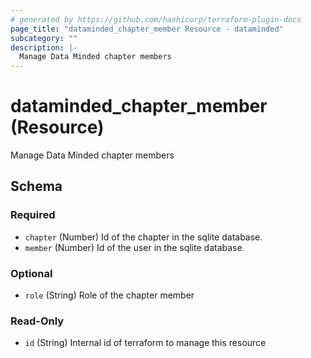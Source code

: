 ```yaml
---
# generated by https://github.com/hashicorp/terraform-plugin-docs
page_title: "dataminded_chapter_member Resource - dataminded"
subcategory: ""
description: |-
  Manage Data Minded chapter members
---
```


# dataminded_chapter_member (Resource)

Manage Data Minded chapter members



<!-- schema generated by tfplugindocs -->
## Schema

### Required

- `chapter` (Number) Id of the chapter in the sqlite database.
- `member` (Number) Id of the user in the sqlite database.

### Optional

- `role` (String) Role of the chapter member

### Read-Only

- `id` (String) Internal id of terraform to manage this resource
